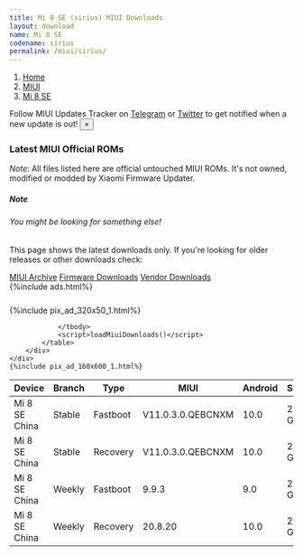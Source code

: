 ```yaml
---
title: Mi 8 SE (sirius) MIUI Downloads
layout: download
name: Mi 8 SE
codename: sirius
permalink: /miui/sirius/
---
```

<nav aria-label="breadcrumb">
    <ol class="breadcrumb">
        <li class="breadcrumb-item"><a href="/">Home</a></li>
        <li class="breadcrumb-item"><a href="/miui/">MIUI</a></li>
        <li class="breadcrumb-item active" aria-current="page"><a href="/miui/sirius/">Mi 8 SE</a></li>
    </ol>
</nav>
<div class="alert alert-primary alert-dismissible fade show" role="alert">
    Follow MIUI Updates Tracker on <a href="https://t.me/MIUIUpdatesTracker" class="alert-link">Telegram</a>
     or <a href="https://twitter.com/MiFwUpdater" class="alert-link">Twitter</a> to get notified when a new update is out!
    <button type="button" class="close" data-dismiss="alert" aria-label="Close">
        <span aria-hidden="true">&times;</span>
    </button>
</div>

### Latest MIUI Official ROMs
*Note*: All files listed here are official untouched MIUI ROMs. It's not owned, modified or modded by Xiaomi Firmware Updater.
<div class="card">
  <div class="card-body">
    <h5 class="card-title">Note</h5>
    <h6 class="card-subtitle mb-2 text-muted">You might be looking for something else!</h6>
    <p class="card-text">This page shows the latest downloads only.
     If you're looking for older releases or other downloads check:</p>
    <a href="/archive/miui/sirius/" class="card-link">MIUI Archive</a>
    <a href="/firmware/sirius/" class="card-link">Firmware Downloads</a>
    <a href="/vendor/sirius/" class="card-link">Vendor Downloads</a>
  </div>
</div>
{%include ads.html%}
<div class="row justify-content-center">
    <div class="col-10">
        <div class="table-responsive-md" style="margin-top: 25px;">
            {%include pix_ad_320x50_1.html%}
            <table id="miui" class="display dt-responsive nowrap compact table table-striped table-hover table-sm">
                <thead class="thead-dark">
                    <tr>
                        <th data-ref="device">Device</th>
                        <th data-ref="branch">Branch</th>
                        <th data-ref="type">Type</th>
                        <th data-ref="miui">MIUI</th>
                        <th data-ref="android">Android</th>
                        <th data-ref="size">Size</th>
                        <th data-ref="size">Date</th>
                        <th data-ref="link">Link</th>
                    </tr>
                </thead>
                <tbody>
                <tr><td>Mi 8 SE China</td><td>Stable</td><td>Fastboot</td><td>V11.0.3.0.QEBCNXM</td><td>10.0</td><td>2.5 GB</td><td>2020-05-12</td><td><a href="/miui/sirius/stable/V11.0.3.0.QEBCNXM/">Download</a></td></tr>
<tr><td>Mi 8 SE China</td><td>Stable</td><td>Recovery</td><td>V11.0.3.0.QEBCNXM</td><td>10.0</td><td>2.1 GB</td><td>2020-05-25</td><td><a href="/miui/sirius/stable/V11.0.3.0.QEBCNXM/">Download</a></td></tr>
<tr><td>Mi 8 SE China</td><td>Weekly</td><td>Fastboot</td><td>9.9.3</td><td>9.0</td><td>2.8 GB</td><td>2019-09-04</td><td><a href="/miui/sirius/weekly/9.9.3/">Download</a></td></tr>
<tr><td>Mi 8 SE China</td><td>Weekly</td><td>Recovery</td><td>20.8.20</td><td>10.0</td><td>2.2 GB</td><td>2020-08-20</td><td><a href="/miui/sirius/weekly/20.8.20/">Download</a></td></tr>

                </tbody>
                <script>loadMiuiDownloads()</script>
            </table>
        </div>
    </div>
    {%include pix_ad_160x600_1.html%}
</div>

